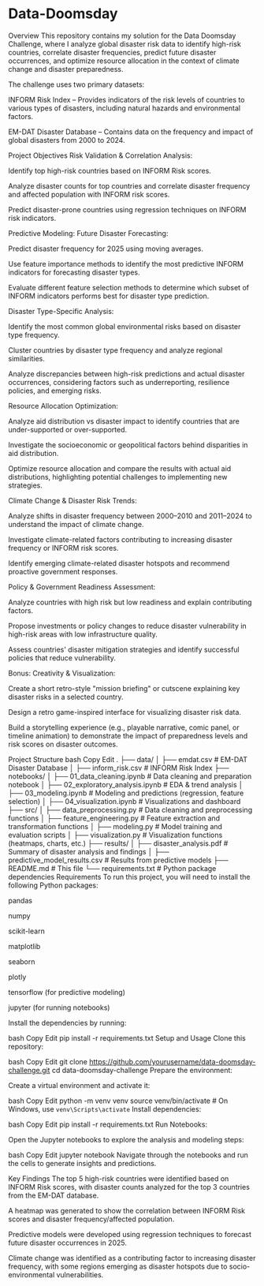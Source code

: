 # Data-Doomsday

Overview
This repository contains my solution for the Data Doomsday Challenge, where I analyze global disaster risk data to identify high-risk countries, correlate disaster frequencies, predict future disaster occurrences, and optimize resource allocation in the context of climate change and disaster preparedness.

The challenge uses two primary datasets:

INFORM Risk Index – Provides indicators of the risk levels of countries to various types of disasters, including natural hazards and environmental factors.

EM-DAT Disaster Database – Contains data on the frequency and impact of global disasters from 2000 to 2024.

Project Objectives
Risk Validation & Correlation Analysis:

Identify top high-risk countries based on INFORM Risk scores.

Analyze disaster counts for top countries and correlate disaster frequency and affected population with INFORM risk scores.

Predict disaster-prone countries using regression techniques on INFORM risk indicators.

Predictive Modeling: Future Disaster Forecasting:

Predict disaster frequency for 2025 using moving averages.

Use feature importance methods to identify the most predictive INFORM indicators for forecasting disaster types.

Evaluate different feature selection methods to determine which subset of INFORM indicators performs best for disaster type prediction.

Disaster Type-Specific Analysis:

Identify the most common global environmental risks based on disaster type frequency.

Cluster countries by disaster type frequency and analyze regional similarities.

Analyze discrepancies between high-risk predictions and actual disaster occurrences, considering factors such as underreporting, resilience policies, and emerging risks.

Resource Allocation Optimization:

Analyze aid distribution vs disaster impact to identify countries that are under-supported or over-supported.

Investigate the socioeconomic or geopolitical factors behind disparities in aid distribution.

Optimize resource allocation and compare the results with actual aid distributions, highlighting potential challenges to implementing new strategies.

Climate Change & Disaster Risk Trends:

Analyze shifts in disaster frequency between 2000–2010 and 2011–2024 to understand the impact of climate change.

Investigate climate-related factors contributing to increasing disaster frequency or INFORM risk scores.

Identify emerging climate-related disaster hotspots and recommend proactive government responses.

Policy & Government Readiness Assessment:

Analyze countries with high risk but low readiness and explain contributing factors.

Propose investments or policy changes to reduce disaster vulnerability in high-risk areas with low infrastructure quality.

Assess countries' disaster mitigation strategies and identify successful policies that reduce vulnerability.

Bonus: Creativity & Visualization:

Create a short retro-style "mission briefing" or cutscene explaining key disaster risks in a selected country.

Design a retro game-inspired interface for visualizing disaster risk data.

Build a storytelling experience (e.g., playable narrative, comic panel, or timeline animation) to demonstrate the impact of preparedness levels and risk scores on disaster outcomes.

Project Structure
bash
Copy
Edit
.
├── data/
│   ├── emdat.csv            # EM-DAT Disaster Database
│   ├── inform_risk.csv      # INFORM Risk Index
├── notebooks/
│   ├── 01_data_cleaning.ipynb   # Data cleaning and preparation notebook
│   ├── 02_exploratory_analysis.ipynb  # EDA & trend analysis
│   ├── 03_modeling.ipynb     # Modeling and predictions (regression, feature selection)
│   ├── 04_visualization.ipynb # Visualizations and dashboard
├── src/
│   ├── data_preprocessing.py   # Data cleaning and preprocessing functions
│   ├── feature_engineering.py  # Feature extraction and transformation functions
│   ├── modeling.py            # Model training and evaluation scripts
│   ├── visualization.py       # Visualization functions (heatmaps, charts, etc.)
├── results/
│   ├── disaster_analysis.pdf   # Summary of disaster analysis and findings
│   ├── predictive_model_results.csv # Results from predictive models
├── README.md                   # This file
└── requirements.txt             # Python package dependencies
Requirements
To run this project, you will need to install the following Python packages:

pandas

numpy

scikit-learn

matplotlib

seaborn

plotly

tensorflow (for predictive modeling)

jupyter (for running notebooks)

Install the dependencies by running:

bash
Copy
Edit
pip install -r requirements.txt
Setup and Usage
Clone this repository:

bash
Copy
Edit
git clone https://github.com/yourusername/data-doomsday-challenge.git
cd data-doomsday-challenge
Prepare the environment:

Create a virtual environment and activate it:

bash
Copy
Edit
python -m venv venv
source venv/bin/activate  # On Windows, use `venv\Scripts\activate`
Install dependencies:

bash
Copy
Edit
pip install -r requirements.txt
Run Notebooks:

Open the Jupyter notebooks to explore the analysis and modeling steps:

bash
Copy
Edit
jupyter notebook
Navigate through the notebooks and run the cells to generate insights and predictions.

Key Findings
The top 5 high-risk countries were identified based on INFORM Risk scores, with disaster counts analyzed for the top 3 countries from the EM-DAT database.

A heatmap was generated to show the correlation between INFORM Risk scores and disaster frequency/affected population.

Predictive models were developed using regression techniques to forecast future disaster occurrences in 2025.

Climate change was identified as a contributing factor to increasing disaster frequency, with some regions emerging as disaster hotspots due to socio-environmental vulnerabilities.
